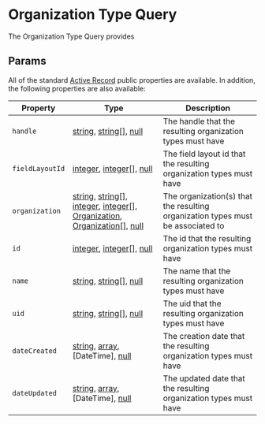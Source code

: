 # Organization Type Query

The Organization Type Query provides 
 
## Params
All of the standard [Active Record](https://www.yiiframework.com/doc/api/2.0/yii-db-activerecord) public properties are available.  In addition, the following properties are also available:

| Property              | Type                                  | Description
| --------------------- | ------------------------------------- | ---------------------------------------------------------------------------------
| `handle`              | [string], [string]\[\], [null]                                                        | The handle that the resulting organization types must have
| `fieldLayoutId`       | [integer], [integer]\[\], [null]                                                      | The field layout id that the resulting organization types must have
| `organization`        | [string], [string]\[\], [integer], [integer]\[\], [Organization], [Organization]\[\], [null]  | The organization(s) that the resulting organization types must be associated to
| `id`                  | [integer], [integer]\[\], [null]                                                      | The id that the resulting organization types must have
| `name`                | [string], [string]\[\], [null]                                                        | The name that the resulting organization types must have
| `uid`                 | [string], [string]\[\], [null]                                                        | The uid that the resulting organization types must have
| `dateCreated`         | [string], [array], [DateTime], [null]                                                | The creation date that the resulting organization types must have
| `dateUpdated`         | [string], [array], [DateTime], [null]                                                | The updated date that the resulting organization types must have

[integer]: http://www.php.net/language.types.integer "Integer"
[array]: http://www.php.net/language.types.array "Array"
[string]: http://www.php.net/language.types.string "String"
[null]: http://www.php.net/language.types.null "Null"

[Organization]: /objects/organization "Organization"